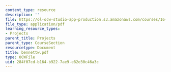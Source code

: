 ```yaml
---
content_type: resource
description: ''
file: https://ol-ocw-studio-app-production.s3.amazonaws.com/courses/16-622-experimental-projects-ii-fall-2003/284f07cdb164b9227ae9e82e30c46a3c_bennettw.pdf
file_type: application/pdf
learning_resource_types:
- Projects
parent_title: Projects
parent_type: CourseSection
resourcetype: Document
title: bennettw.pdf
type: OCWFile
uid: 284f07cd-b164-b922-7ae9-e82e30c46a3c
---
```

